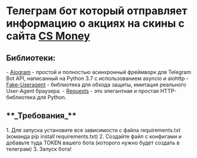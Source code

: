 <h1>Телеграм бот который отправляет информацию о акциях на скины с сайта <a href="https://cs.money/ru/">CS Money</a></h1>

<h2>Библиотеки:</h2>
- <a href = 'https://docs.aiogram.dev/en/latest/'>Aiogram</a> - простой и полностью асинхронный фреймворк для Telegram Bot API, написанный на Python 3.7 с использованием asyncio и aiohttp
- <a href = 'https://pypi.org/project/fake-useragent/'>Fake-Useragent</a> - библиотека для обхода защиты, имитация реального User-Agent браузера.
- <a href = 'https://docs.python-requests.org/en/latest/'>Requests</a> - это элегантная и простая HTTP-библиотека для Python.
<h2>**_Требования_**</b></h2>
1. Для запуска установите все зависимости с файла requirements.txt (команда pip install requirements.txt)
2. Создайте файл с конфигами и добавьте туда TOKEN вашего бота (которого нужно будет создать в телеграм)
3. Запуск бота!

